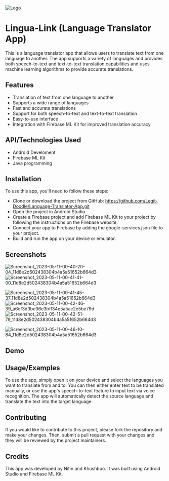 
![Logo](https://cdn-icons-png.flaticon.com/256/3898/3898082.png)


# Lingua-Link (Language Translator App)

This is a language translator app that allows users to translate text from one language to another. The app supports a variety of languages and provides both speech-to-text and text-to-text translation capabilities and uses machine learning algorithms to provide accurate translations.


## Features

- Translation of text from one language to another
- Supports a wide range of languages
- Fast and accurate translations
- Support for both speech-to-text and text-to-text translation
- Easy-to-use interface
- Integration with Firebase ML Kit for improved translation accuracy



## API/Technologies Used

- Android Develoment
- Firebase ML Kit
- Java programming 
## Installation

To use this app, you'll need to follow these steps:
- Clone or download the project from GitHub: https://github.com/Legit-Doodle/Language-Translator-App.git
- Open the project in Android Studio.
- Create a Firebase project and add Firebase ML Kit to your project by following the instructions on the Firebase website.
- Connect your app to Firebase by adding the google-services.json file to your project.
- Build and run the app on your device or emulator.


    
## Screenshots

![Screenshot_2023-05-11-00-40-20-04_11d8e2d502438304b4a5a51652b664d3](https://github.com/Legit-Doodle/Language-Translator-App/assets/77480195/19ea859d-cebf-437c-9bc1-17f800af7a00)
![Screenshot_2023-05-11-00-41-41-00_11d8e2d502438304b4a5a51652b664d3](https://github.com/Legit-Doodle/Language-Translator-App/assets/77480195/66a6b823-418f-486e-b18b-22eca03423dd)

![Screenshot_2023-05-11-00-41-45-37_11d8e2d502438304b4a5a51652b664d3](https://github.com/Legit-Doodle/Language-Translator-App/assets/77480195/8a1fb526-8e99-475a-bff4-537e97213ad9)
![Screenshot_2023-05-11-00-42-46-39_a6ef3d3be36e3bff34e5a5ac2e5be79d](https://github.com/Legit-Doodle/Language-Translator-App/assets/77480195/7b62981b-f0a7-4cdc-9884-9676ad50058a)
![Screenshot_2023-05-11-00-42-51-79_11d8e2d502438304b4a5a51652b664d3](https://github.com/Legit-Doodle/Language-Translator-App/assets/77480195/bf6497fd-d397-475a-b21e-1eb7247a512e)

![Screenshot_2023-05-11-00-46-10-84_11d8e2d502438304b4a5a51652b664d3](https://github.com/Legit-Doodle/Language-Translator-App/assets/77480195/1b6b1f38-f7d7-4ea9-80ae-82db821998f8)


## Demo

## Usage/Examples

To use the app, simply open it on your device and select the languages you want to translate from and to. You can then either enter text to be translated manually, or use the app's speech-to-text feature to input text via voice recognition. The app will automatically detect the source language and translate the text into the target language.



## Contributing

If you would like to contribute to this project, please fork the repository and make your changes. Then, submit a pull request with your changes and they will be reviewed by the project maintainers.

## Credits
This app was developed by Nitin and Khushboo. It was built using Android Studio and Firebase ML Kit.
